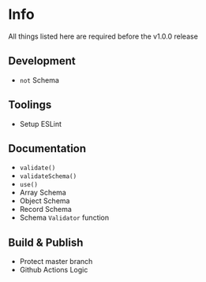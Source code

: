 # Info
All things listed here are required before the v1.0.0 release

## Development
* `not` Schema

## Toolings
* Setup ESLint

## Documentation
* `validate()`
* `validateSchema()`
* `use()`
* Array Schema
* Object Schema
* Record Schema
* Schema `Validator` function

## Build & Publish
* Protect master branch
* Github Actions Logic